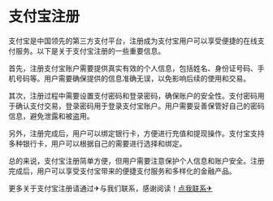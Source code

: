 # 支付宝注册

支付宝是中国领先的第三方支付平台，注册成为支付宝用户可以享受便捷的在线支付服务。以下是关于支付宝注册的一些重要信息。

首先，注册支付宝账户需要提供真实有效的个人信息，包括姓名、身份证号码、手机号码等。用户需要确保提供的信息准确无误，以免影响后续的使用和交易。

其次，注册过程中需要设置支付密码和登录密码，确保账户的安全性。支付密码用于确认支付交易，登录密码用于登录支付宝账户。用户需要妥善保管好自己的密码信息，避免泄露和被盗用。

另外，注册完成后，用户可以绑定银行卡，方便进行充值和提现操作。支付宝支持多种银行卡，用户可以根据自己的需要进行选择和绑定。

总的来说，支付宝注册简单方便，但用户需要注意保护个人信息和账户安全。注册完成后，用户可以享受支付宝带来的便捷支付服务和多样化的金融产品。

更多关于支付宝注册请通过✈与我们联系，感谢阅读！[点我联系✈](https://pc.G208.com)